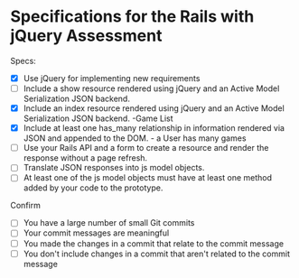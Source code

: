 # Specifications for the Rails with jQuery Assessment

Specs:
- [x] Use jQuery for implementing new requirements
- [ ] Include a show resource rendered using jQuery and an Active Model Serialization JSON backend.
- [X] Include an index resource rendered using jQuery and an Active Model Serialization JSON backend. -Game List
- [X] Include at least one has_many relationship in information rendered via JSON and appended to the DOM. - a User has many games
- [ ] Use your Rails API and a form to create a resource and render the response without a page refresh.
- [ ] Translate JSON responses into js model objects.
- [ ] At least one of the js model objects must have at least one method added by your code to the prototype.

Confirm
- [ ] You have a large number of small Git commits
- [ ] Your commit messages are meaningful
- [ ] You made the changes in a commit that relate to the commit message
- [ ] You don't include changes in a commit that aren't related to the commit message
